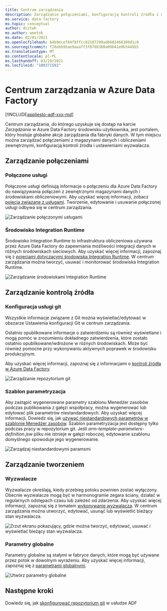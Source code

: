```yaml
---
title: Centrum zarządzania
description: Zarządzanie połączeniami, konfiguracją kontroli źródła i właściwościami tworzenia globalnego w centrum zarządzania Azure Data Factory
ms.service: data-factory
ms.topic: conceptual
author: dcstwh
ms.author: weetok
ms.date: 02/01/2021
ms.openlocfilehash: b4b9ecef84f8ffcc82107299ad6603466380d1c0
ms.sourcegitcommit: f28ebb95ae9aaaff3f87d8388a09b41e0b3445b5
ms.translationtype: MT
ms.contentlocale: pl-PL
ms.lasthandoff: 03/29/2021
ms.locfileid: "100371502"
---
```

# <a name="management-hub-in-azure-data-factory"></a>Centrum zarządzania w Azure Data Factory

[!INCLUDE[appliesto-adf-xxx-md](includes/appliesto-adf-xxx-md.md)]

Centrum zarządzania, do którego uzyskuje się dostęp na karcie *Zarządzanie* w Azure Data Factory środowisku użytkownika, jest portalem, który hostuje globalne akcje zarządzania dla fabryki danych. W tym miejscu można zarządzać połączeniami z magazynami danych i obliczeniami zewnętrznymi, konfiguracją kontroli źródła i ustawieniami wyzwalacza.

## <a name="manage-connections"></a>Zarządzanie połączeniami

### <a name="linked-services"></a>Połączone usługi

Połączone usługi definiują informacje o połączeniu dla Azure Data Factory do nawiązywania połączeń z zewnętrznymi magazynami danych i środowiskami obliczeniowymi. Aby uzyskać więcej informacji, zobacz [pojęcia związane z usługami](concepts-linked-services.md). Tworzenie, edytowanie i usuwanie połączonej usługi odbywa się w centrum zarządzania.

![Zarządzanie połączonymi usługami](media/author-management-hub/management-hub-linked-services.png)

### <a name="integration-runtimes"></a>Środowisko Integration Runtime

Środowisko Integration Runtime to infrastruktura obliczeniowa używana przez Azure Data Factory do zapewniania możliwości integracji danych w różnych środowiskach sieciowych. Aby uzyskać więcej informacji, zapoznaj się z [pojęciami dotyczącymi środowiska Integration Runtime](concepts-integration-runtime.md). W centrum zarządzania można tworzyć, usuwać i monitorować środowiska Integration Runtime.

![Zarządzanie środowiskami Integration Runtime](media/author-management-hub/management-hub-integration-runtime.png)

## <a name="manage-source-control"></a>Zarządzanie kontrolą źródła

### <a name="git-configuration"></a>Konfiguracja usługi git

Wszystkie informacje związane z Git można wyświetlać/edytować w obszarze Ustawienia konfiguracji Git w centrum zarządzania. 

Ostatnio opublikowane informacje o zatwierdzeniu są również wyświetlane i mogą pomóc w zrozumieniu dokładnego zatwierdzenia, które zostało ostatnio opublikowane/wdrożone w różnych środowiskach. Może być również pomocne przy wykonywaniu aktywnych poprawek w środowisku produkcyjnym.

Aby uzyskać więcej informacji, zapoznaj się z informacjami o [kontroli źródła w Azure Data Factory](source-control.md).

![Zarządzanie repozytorium git](media/author-management-hub/management-hub-git.png)

### <a name="parameterization-template"></a>Szablon parametryzacja

Aby zastąpić wygenerowane parametry szablonu Menedżer zasobów podczas publikowania z gałęzi współpracy, można wygenerować lub edytować plik parametrów niestandardowych. Aby uzyskać więcej informacji, Dowiedz się, jak [używać niestandardowych parametrów w szablonie Menedżer zasobów](continuous-integration-deployment.md#use-custom-parameters-with-the-resource-manager-template). Szablon parametryzacja jest dostępny tylko podczas pracy w repozytorium git. Jeśli *arm-template-parameters-definition.jsw* pliku nie istnieje w gałęzi roboczej, edytowanie szablonu domyślnego spowoduje jego wygenerowanie.

![Zarządzaj niestandardowymi paramsmi](media/author-management-hub/management-hub-custom-parameters.png)

## <a name="manage-authoring"></a>Zarządzanie tworzeniem

### <a name="triggers"></a>Wyzwalacze

Wyzwalacze określają, kiedy przebieg potoku powinien zostać wyłączony. Obecnie wyzwalacze mogą być w harmonogramie zegara ściany, działać w regularnych odstępach czasu lub zależeć od zdarzenia. Aby uzyskać więcej informacji, zapoznaj się z tematem [wykonywanie wyzwalacza](concepts-pipeline-execution-triggers.md#trigger-execution). W centrum zarządzania można utworzyć, edytować, usunąć lub wyświetlić bieżący stan wyzwalacza.

![Zrzut ekranu pokazujący, gdzie można tworzyć, edytować, usuwać i wyświetlać bieżący stan wyzwalacza.](media/author-management-hub/management-hub-triggers.png)

### <a name="global-parameters"></a>Parametry globalne

Parametry globalne są stałymi w fabryce danych, które mogą być używane przez potok w dowolnym wyrażeniu. Aby uzyskać więcej informacji, zapoznaj się z [parametrami globalnymi](author-global-parameters.md).

![Utwórz parametry globalne](media/author-global-parameters/create-global-parameter-3.png)

## <a name="next-steps"></a>Następne kroki

Dowiedz się, jak [skonfigurować repozytorium git](source-control.md) w usłudze ADF



